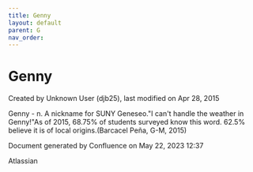 ```yaml
---
title: Genny
layout: default
parent: G
nav_order:
---
```


# Genny

Created by  Unknown User (djb25), last modified on Apr 28, 2015

Genny - n. A nickname for SUNY Geneseo.&quot;I can't handle the weather in Genny!&quot;As of 2015, 68.75% of students surveyed know this word. 62.5% believe it is of local origins.(Barcacel Peña, G-M, 2015)

Document generated by Confluence on May 22, 2023 12:37

Atlassian

